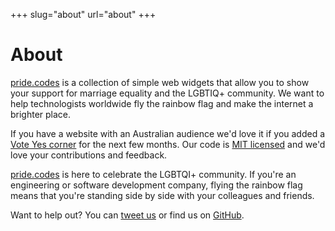 +++
slug="about"
url="about"
+++

# About

[pride.codes](https://pride.codes) is a collection of simple web widgets that allow you to show your support for marriage equality and the LGBTIQ+ community. We want to help technologists worldwide fly the rainbow flag and make the internet a brighter place.

If you have a website with an Australian audience we'd love it if you added a [Vote Yes corner](https://pride.codes/sample/voteyes-corner/) for the next few months. Our code is [MIT licensed](https://github.com/devjack/pride.codes/) and we'd love your contributions and feedback.

[pride.codes](https://pride.codes) is here to celebrate the LGBTQI+ community. If you're an engineering or software development company, flying the rainbow flag means that you're standing side by side with your colleagues and friends.

Want to help out? You can [tweet us](https://www.twitter.com/pridecodes) or find us on [GitHub](https://www.github.com/devjack/pride.codes).

